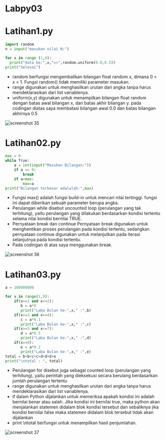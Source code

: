 # Labpy03

# Latihan1.py
```python
import random
n = input("masukan nilai N:")

for x in range (1,6):
  print("data ke:",x,"=>",random.uniform(0.0,0.5))
print("Selesai")
```

* random berfungsi mengembalikan bilangan float random x, dimana 0 < x < 1. 
  Fungsi random() tidak memiliki parameter masukan.
* range digunakan untuk menghasilkan urutan dari angka tanpa harus mendeklarasikan dari list variablenya.
* uniform(x,y) digunakan untuk menampilkan bilangan float random dengan batas awal bilangan x, dan batas akhir bilangan y.
  pada codingan diatas saya membatasi bilangan awal 0.0 dan batas bilangan akhirnya 0.5
  
![screenshot 35](https://user-images.githubusercontent.com/46512670/52928433-35002100-3372-11e9-82f9-99707e38bd2e.png)

# Latihan02.py
```python
max = 0
while True:
	a = int(input("Masukan Bilangan:"))
	if a == 0:
		break
	if a>max:
		max=a
print("Bilangan terbesar adalalah:",max) 
```
* Fungsi max() adalah fungsi build-in untuk mencari nilai tertinggi. fungsi ini dapat diberikan sebuah parameter berupa angka.
* Perulangan while disebut uncounted loop (perulangan yang tak terhitung), yaitu perulangan yang dilakukan berdasarkan kondisi    tertentu selama nilai kondisi bernilai TRUE.
* Pernyataan break dan continue Pernyataan break digunakan untuk menghentikan proses perulangan pada kondisi tertentu, sedangkan pernyataan continue digunakan untuk melanjutkan pada iterasi selanjutnya pada kondisi tertentu.
* Pada codingan di atas saya menggunakan break.

![screenshot 36](https://user-images.githubusercontent.com/46512670/52928532-ca031a00-3372-11e9-82ad-bded874015a8.png)

# Latihan03.py
```python
a = 100000000

for x in range(1,9):
    if(x>=1 and x<=2):
       b = a*0
       print("Laba Bulan ke-",x," :",b)
    if(x>=3 and x<=4):
       c = a*0.1
       print("Laba Bulan ke-",x," :",c)
    if(x>=5 and x<=7):
       d = a*0.5
       print("Laba Bulan ke-",x," :",d)
    if(x==8):
       e = a*0.2
       print("Laba Bulan ke-",x," :",e)
total = b+b+c+c+d+d+d+e
print("\ntotal : ", total)
```
* Perulangan for disebut juga sebagai counted loop (perulangan yang terhitung), yaitu perintah yang dieksekusi secara berulang berdasarkan jumlah perulangan tertentu
* range digunakan untuk menghasilkan urutan dari angka tanpa harus mendeklarasikan dari list variablenya.
* if dalam Python dijalankan untuk memeriksa apakah kondisi ini adalah bernilai benar atau salah. Jika kondisi ini bernilai true, maka python akan menjalankan statemen didalam blok kondisi tersebut dan sebaliknya jika kondisi bernilai false maka statemen didalam blok tersebut tidak akan dijalankan
* print \ntotal berfungsi untuk menampilkan hasil penjumlahan.

![screenshot 37](https://user-images.githubusercontent.com/46512670/52928535-d38c8200-3372-11e9-89d7-f1230cc39e09.png)
